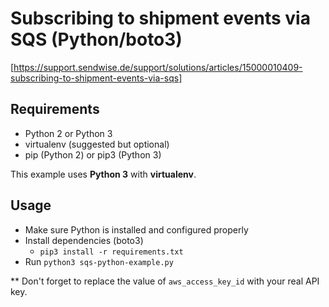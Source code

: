 # Subscribing to shipment events via SQS (Python/boto3)
[https://support.sendwise.de/support/solutions/articles/15000010409-subscribing-to-shipment-events-via-sqs]

## Requirements
- Python 2 or Python 3
- virtualenv (suggested but optional)
- pip (Python 2) or pip3 (Python 3)

This example uses **Python 3** with **virtualenv**.

## Usage
- Make sure Python is installed and configured properly
- Install dependencies (boto3) 
    - `pip3 install -r requirements.txt`
- Run `python3 sqs-python-example.py`

** Don't forget to replace the value of `aws_access_key_id` with your real API key.
